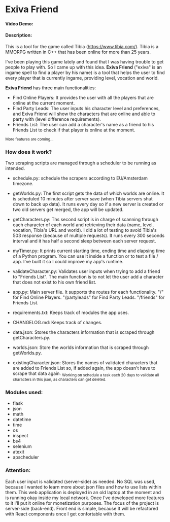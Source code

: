 # Exiva Friend
#### Video Demo: 
#### Description:
This is a tool for the game called Tibia (https://www.tibia.com/). Tibia is a MMORPG written in C++ that has been online for more than 25 years.

I've been playing this game lately and found that I was having trouble to get people to play with. So I came up with this idea.
**Exiva Friend** ("exiva" is an ingame spell to find a player by his name) is a tool that helps the user to find every player that is currently ingame, providing level, vocation and world.

**Exiva Friend** has three main functionalities:

- Find Online Players: It provides the user with all the players that are online at the current moment.
- Find Party Leads: The user inputs his character level and preferences, and Exiva Friend will show the characters that are online and able to party with (level difference requirements).
- Friends List: The user can add a character's name as a friend to his Friends List to check if that player is online at the moment.

<sub>More features are coming...</sub>


### How does it work?
Two scraping scripts are managed through a scheduler to be running as intended.

- schedule.py: schedule the scrapers according to EU/Amsterdam timezone.

- getWorlds.py: The first script gets the data of which worlds are online. It is scheduled 10 minutes after server save (when Tibia servers shut down to back up data). It runs every day so if a new server is created or two old servers get merged, the app will be updated. 

- getCharacters.py: Ths second script is in charge of scanning through each character of each world and retrieving their data (name, level, vocation, Tibia's URL and world). I did a lot of testing to avoid Tibia's 503 response (because of multiple requests). It runs every 300 seconds interval and it has half a second sleep between each server request.

- myTimer.py: It prints current starting time, ending time and elapsing time of a Python program. You can use it inside a function or to test a file / app. I've built it so I could improve my app's runtime.

- validateCharacter.py: Validates user inputs when trying to add a friend to "Friends List". The main function is to not let the user add a character that does not exist to his own friend list.

- app.py: Main server file. It supports the routes for each functionality. 
"/" for Find Online Players.
"/partyleads" for Find Party Leads.
"/friends" for Friends List.

- requirements.txt: Keeps track of modules the app uses.

- CHANGELOG.md: Keeps track of changes.

- data.json: Stores the characters information that is scraped through getCharacters.py.

- worlds.json: Store the worlds information that is scraped through getWorlds.py.

- existingCharacter.json: Stores the names of validated characters that are added to Friends List so, if added again, the app doesn't have to scrape that data again.
<sub>Working on schedule a task each 20 days to validate all characters in this json, as characters can get deleted.</sub>


### Modules used:
- flask
- json
- math
- datetime
- time
- os
- inspect
- bs4
- selenium
- atexit
- apscheduler


### Attention:

Each user input is validated (server-side) as needed.
No SQL was used, because I wanted to learn more about json files and how to use lists within them.
This web application is deployed in an old laptop at the moment and is running okay inside my local network.
Once I've developed more features to it I'll put it online for monetization purposes.
The focus of the project is server-side (back-end). Front end is simple, because It will be refactored with React components once I get confortable with them.